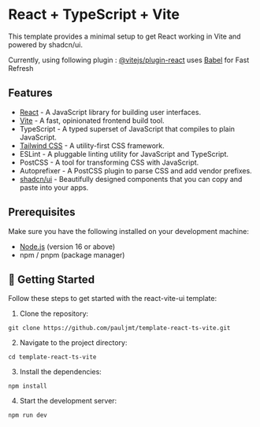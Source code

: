 # React + TypeScript + Vite

This template provides a minimal setup to get React working in Vite and powered by shadcn/ui.

Currently, using following plugin :
[@vitejs/plugin-react](https://github.com/vitejs/vite-plugin-react/blob/main/packages/plugin-react/README.md) uses [Babel](https://babeljs.io/) for Fast Refresh

## Features

- [React](https://react.dev/) - A JavaScript library for building user interfaces.
- [Vite](https://vitejs.dev/) - A fast, opinionated frontend build tool.
- TypeScript - A typed superset of JavaScript that compiles to plain JavaScript.
- [Tailwind CSS](https://tailwindcss.com/) - A utility-first CSS framework.
- ESLint - A pluggable linting utility for JavaScript and TypeScript.
- PostCSS - A tool for transforming CSS with JavaScript.
- Autoprefixer - A PostCSS plugin to parse CSS and add vendor prefixes.
- [shadcn/ui](https://ui.shadcn.com/) - Beautifully designed components that you can copy and paste into your apps.

## Prerequisites

Make sure you have the following installed on your development machine:

- [Node.js](https://nodejs.org/en/download/) (version 16 or above)
- npm / pnpm (package manager)

## :rocket: Getting Started

Follow these steps to get started with the react-vite-ui template:

1. Clone the repository:

`git clone https://github.com/pauljmt/template-react-ts-vite.git`

2. Navigate to the project directory:

`cd template-react-ts-vite`

3. Install the dependencies:

`npm install`

4. Start the development server:

`npm run dev`
